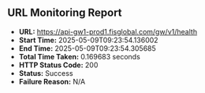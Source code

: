 ## URL Monitoring Report

- **URL:** https://api-gw1-prod1.fisglobal.com/gw/v1/health
- **Start Time:** 2025-05-09T09:23:54.136002
- **End Time:** 2025-05-09T09:23:54.305685
- **Total Time Taken:** 0.169683 seconds
- **HTTP Status Code:** 200
- **Status:** Success
- **Failure Reason:** N/A
